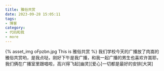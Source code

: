 ```yaml
---
title: 雅俗共赏
date: 2023-09-28 15:05:11
tags:
- 博客
category:
- 代码和我
- more
---
```

{% asset_img oFpzbn.jpg This is 雅俗共赏 %}
我们学校今天的广播放了肉嵩的雅俗共赏哟，是我点哒，刚好下午是我广播，和我一起广播的男生也喜欢许嵩耶，我们俩在广播室里跟唱啦，高兴得飞起[幽灵][爱心]一切都是最好的安排[大哭]